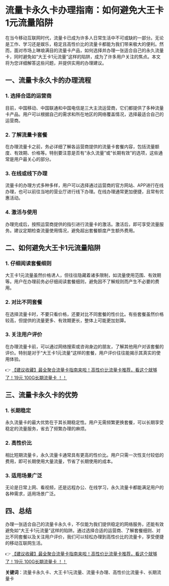 # 流量卡永久卡办理指南：如何避免大王卡1元流量陷阱

在当今移动互联网时代，流量卡已成为许多人日常生活中不可或缺的一部分。无论是工作、学习还是娱乐，稳定且高性价比的流量卡都能为我们带来极大的便利。然而，面对市场上琳琅满目的流量卡产品，如何选择并办理一张适合自己的永久流量卡，同时避免如“大王卡1元流量”这样的陷阱，成为了许多用户关注的焦点。本文将为您详细解答这些问题，并提供实用的办理建议。

## 一、流量卡永久卡的办理流程

### 1. 选择合适的运营商
目前，中国移动、中国联通和中国电信是三大主流运营商，它们都提供了多种流量卡产品。用户可以根据自己的需求和所在地区的网络覆盖情况，选择最适合自己的运营商。

### 2. 了解流量卡套餐
在办理流量卡之前，务必详细了解各运营商提供的流量卡套餐内容，包括流量额度、有效期、价格等。特别要注意是否有“永久流量”或“长期有效”的选项，这些通常是用户最关心的部分。

### 3. 在线或线下办理
流量卡的办理方式多种多样，用户可以选择通过运营商的官方网站、APP进行在线办理，也可以前往当地的营业厅进行线下办理。在线办理通常更加便捷，且常有优惠活动。

### 4. 激活与使用
办理完成后，按照运营商提供的指引进行流量卡的激活。激活后，即可享受流量服务。建议定期检查流量使用情况，避免超出套餐额度产生额外费用。

## 二、如何避免大王卡1元流量陷阱

### 1. 仔细阅读套餐细则
大王卡1元流量虽然价格诱人，但往往隐藏着诸多限制，如流量使用范围、有效期等。用户在办理前务必仔细阅读套餐细则，避免因不了解规则而产生不必要的费用。

### 2. 对比不同套餐
在选择流量卡时，不要只看价格，还要对比不同套餐的性价比。有些套餐虽然价格较高，但提供的流量更多、有效期更长，整体上可能更加划算。

### 3. 关注用户评价
在办理流量卡前，可以通过网络搜索或咨询身边的朋友，了解其他用户对该套餐的评价。特别是对于“大王卡1元流量”这样的套餐，用户评价往往能揭示其真实的使用体验。

👉 [【建议收藏】最全聚合流量卡指南来啦！高性价比流量卡推荐，看这个就够了！19元 100G长期流量卡 ！！](https://bit.ly/Liuliangka)

## 三、流量卡永久卡的优势

### 1. 长期稳定
永久流量卡的最大优势在于其长期稳定性。用户无需频繁更换套餐，可以长期享受稳定的流量服务，省去了频繁办理的麻烦。

### 2. 高性价比
相比短期流量卡，永久流量卡通常具有更高的性价比。用户只需一次性支付较低的费用，即可长期使用大量流量，节省了长期使用的成本。

### 3. 适用场景广泛
无论是日常上网、看视频，还是远程办公、在线学习，永久流量卡都能满足用户的各种需求，适用场景广泛。

## 四、总结

办理一张适合自己的流量卡永久卡，不仅能为我们提供稳定的网络服务，还能有效避免如“大王卡1元流量”这样的陷阱。通过选择合适的运营商、了解套餐细则、对比不同套餐以及关注用户评价，我们可以轻松办理到高性价比的流量卡，享受便捷的移动互联网生活。

👉 [【建议收藏】最全聚合流量卡指南来啦！高性价比流量卡推荐，看这个就够了！19元 100G长期流量卡 ！！](https://bit.ly/Liuliangka)

**关键词**：流量卡永久卡、大王卡1元流量、流量卡办理、高性价比流量卡、长期流量卡